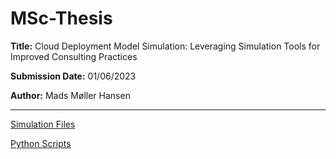 # MSc-Thesis
**Title:** Cloud Deployment Model Simulation: Leveraging Simulation Tools for Improved Consulting Practices

**Submission Date:** 01/06/2023

**Author:** Mads Møller Hansen 

---

[Simulation Files](CloudSimulation/src/main/java/mimmer/)

[Python Scripts](Plots)


